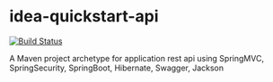 # idea-quickstart-api

[![Build Status](https://travis-ci.org/andrefelipecp/idea-quickstart-api.svg?branch=master)](https://travis-ci.org/andrefelipecp/idea-quickstart-api)

A Maven project archetype for application rest api using SpringMVC, SpringSecurity, SpringBoot, Hibernate, Swagger, Jackson
